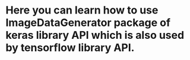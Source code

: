 # Here you can learn how to use ImageDataGenerator package of keras library API which is also used by tensorflow library API.

